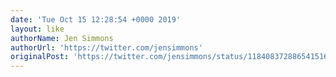 ```yaml
---
date: 'Tue Oct 15 12:28:54 +0000 2019'
layout: like
authorName: Jen Simmons
authorUrl: 'https://twitter.com/jensimmons'
originalPost: 'https://twitter.com/jensimmons/status/1184083728865415169'
---
```

